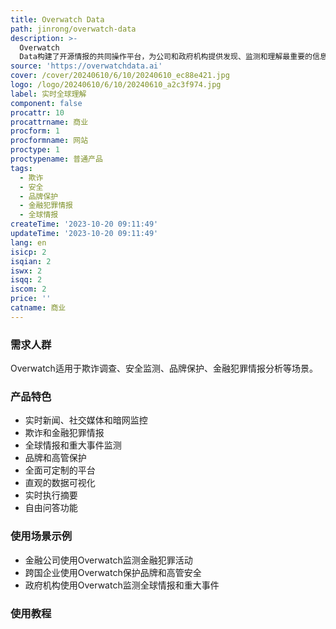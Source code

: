 ```yaml
---
title: Overwatch Data
path: jinrong/overwatch-data
description: >-
  Overwatch
  Data构建了开源情报的共同操作平台，为公司和政府机构提供发现、监测和理解最重要的信息和风险的能力。它提供实时的新闻、社交媒体和暗网监控，以及欺诈、金融犯罪、全球情报和重大事件的智能分析。Overwatch提供完全可定制的平台，简化用户的使用体验，并提供直观的数据可视化。它还提供实时的执行摘要和自由问答功能，帮助用户更好地了解和分析数据。Overwatch适用于欺诈、安全、品牌保护、金融犯罪情报等场景。
source: 'https://overwatchdata.ai'
cover: /cover/20240610/6/10/20240610_ec88e421.jpg
logo: /logo/20240610/6/10/20240610_a2c3f974.jpg
label: 实时全球理解
component: false
procattr: 10
procattrname: 商业
procform: 1
procformname: 网站
proctype: 1
proctypename: 普通产品
tags:
  - 欺诈
  - 安全
  - 品牌保护
  - 金融犯罪情报
  - 全球情报
createTime: '2023-10-20 09:11:49'
updateTime: '2023-10-20 09:11:49'
lang: en
isicp: 2
isqian: 2
iswx: 2
isqq: 2
iscom: 2
price: ''
catname: 商业
---
```




### 需求人群
Overwatch适用于欺诈调查、安全监测、品牌保护、金融犯罪情报分析等场景。

### 产品特色
* 实时新闻、社交媒体和暗网监控
* 欺诈和金融犯罪情报
* 全球情报和重大事件监测
* 品牌和高管保护
* 全面可定制的平台
* 直观的数据可视化
* 实时执行摘要
* 自由问答功能

### 使用场景示例
* 金融公司使用Overwatch监测金融犯罪活动
* 跨国企业使用Overwatch保护品牌和高管安全
* 政府机构使用Overwatch监测全球情报和重大事件

### 使用教程


  

